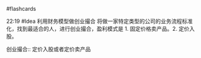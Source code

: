#flashcards 

22:19 #Idea 利用财务模型做创业撮合
将做一家特定类型的公司的业务流程标准化，找到最适合的人，进行创业撮合，盈利模式是 1. 固定价格卖产品。2. 定价入股。

创业撮合:: 定价入股或者定价卖产品
<!--SR:!2023-02-12,19,150-->